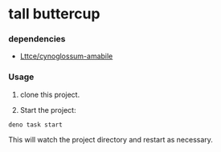 # tall buttercup

### dependencies

- [Lttce/cynoglossum-amabile](https://github.com/Lttce/cynoglossum-amabile)

### Usage

1. clone this project.

1. Start the project:

```
deno task start
```

This will watch the project directory and restart as necessary.
